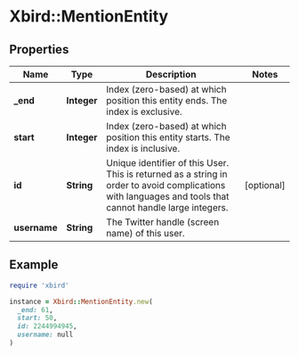 # Xbird::MentionEntity

## Properties

| Name | Type | Description | Notes |
| ---- | ---- | ----------- | ----- |
| **_end** | **Integer** | Index (zero-based) at which position this entity ends.  The index is exclusive. |  |
| **start** | **Integer** | Index (zero-based) at which position this entity starts.  The index is inclusive. |  |
| **id** | **String** | Unique identifier of this User. This is returned as a string in order to avoid complications with languages and tools that cannot handle large integers. | [optional] |
| **username** | **String** | The Twitter handle (screen name) of this user. |  |

## Example

```ruby
require 'xbird'

instance = Xbird::MentionEntity.new(
  _end: 61,
  start: 50,
  id: 2244994945,
  username: null
)
```

